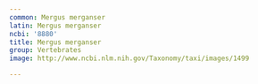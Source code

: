 ```yaml
---
common: Mergus merganser
latin: Mergus merganser
ncbi: '8880'
title: Mergus merganser
group: Vertebrates
image: http://www.ncbi.nlm.nih.gov/Taxonomy/taxi/images/1499

---
```

